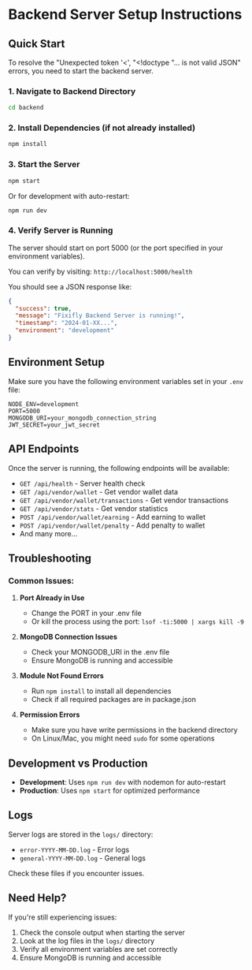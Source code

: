 # Backend Server Setup Instructions

## Quick Start

To resolve the "Unexpected token '<', "<!doctype "... is not valid JSON" errors, you need to start the backend server.

### 1. Navigate to Backend Directory
```bash
cd backend
```

### 2. Install Dependencies (if not already installed)
```bash
npm install
```

### 3. Start the Server
```bash
npm start
```

Or for development with auto-restart:
```bash
npm run dev
```

### 4. Verify Server is Running
The server should start on port 5000 (or the port specified in your environment variables).

You can verify by visiting: `http://localhost:5000/health`

You should see a JSON response like:
```json
{
  "success": true,
  "message": "Fixifly Backend Server is running!",
  "timestamp": "2024-01-XX...",
  "environment": "development"
}
```

## Environment Setup

Make sure you have the following environment variables set in your `.env` file:

```env
NODE_ENV=development
PORT=5000
MONGODB_URI=your_mongodb_connection_string
JWT_SECRET=your_jwt_secret
```

## API Endpoints

Once the server is running, the following endpoints will be available:

- `GET /api/health` - Server health check
- `GET /api/vendor/wallet` - Get vendor wallet data
- `GET /api/vendor/wallet/transactions` - Get vendor transactions
- `GET /api/vendor/stats` - Get vendor statistics
- `POST /api/vendor/wallet/earning` - Add earning to wallet
- `POST /api/vendor/wallet/penalty` - Add penalty to wallet
- And many more...

## Troubleshooting

### Common Issues:

1. **Port Already in Use**
   - Change the PORT in your .env file
   - Or kill the process using the port: `lsof -ti:5000 | xargs kill -9`

2. **MongoDB Connection Issues**
   - Check your MONGODB_URI in the .env file
   - Ensure MongoDB is running and accessible

3. **Module Not Found Errors**
   - Run `npm install` to install all dependencies
   - Check if all required packages are in package.json

4. **Permission Errors**
   - Make sure you have write permissions in the backend directory
   - On Linux/Mac, you might need `sudo` for some operations

## Development vs Production

- **Development**: Uses `npm run dev` with nodemon for auto-restart
- **Production**: Uses `npm start` for optimized performance

## Logs

Server logs are stored in the `logs/` directory:
- `error-YYYY-MM-DD.log` - Error logs
- `general-YYYY-MM-DD.log` - General logs

Check these files if you encounter issues.

## Need Help?

If you're still experiencing issues:
1. Check the console output when starting the server
2. Look at the log files in the `logs/` directory
3. Verify all environment variables are set correctly
4. Ensure MongoDB is running and accessible









